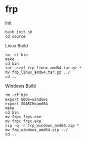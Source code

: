 # frp

Init
```
bash init.sh
cd source
```

Linux Build
```
rm -rf bin
make
cd bin 
tar -czvf frp_linux_amd64.tar.gz *
mv frp_linux_amd64.tar.gz ../
cd ..
```

Windows Build
```
rm -rf bin
export GOOS=windows
export GOARCH=amd64
make
cd bin
mv frps frps.exe
mv frpc frpc.exe
zip -q -r frp_windows_amd64.zip *
mv frp_windows_amd64.zip ../
cd ..
```
